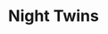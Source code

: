 ---
title: "Night Twins"
year: 2024
description: "Oil on stretched canvas. Fabric, insulation tubing, foam clay, wire, thread, glue, spray paint, and oil paint."
size: "2 pieces, 13” x 56” x 3” each"
count: 6
selected: true
priority: 3
---